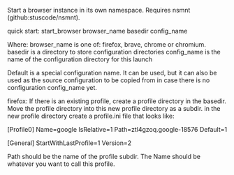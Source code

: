 Start a browser instance in its own namespace.  Requires nsmnt (github:stuscode/nsmnt).


quick start:
start_browser browser_name basedir config_name

Where:
browser_name is one of:  firefox, brave, chrome or chromium.
basedir is a directory to store configuration directories
config_name is the name of the configuration directory for this launch

Default is a special configuration name.  It can be used, but it can also be used as the source configuration to be copied from in case there is no configuration config_name yet.


firefox:
If there is an existing profile, create a profile directory in the basedir.
Move the profile directory into this new profile directory as a subdir.
in the new profile directory create a profile.ini file that looks like:

[Profile0]
Name=google
IsRelative=1
Path=ztl4gzoq.google-18576
Default=1

[General]
StartWithLastProfile=1
Version=2


Path should be the name of the profile subdir.  The Name should be whatever you
want to call this profile.
